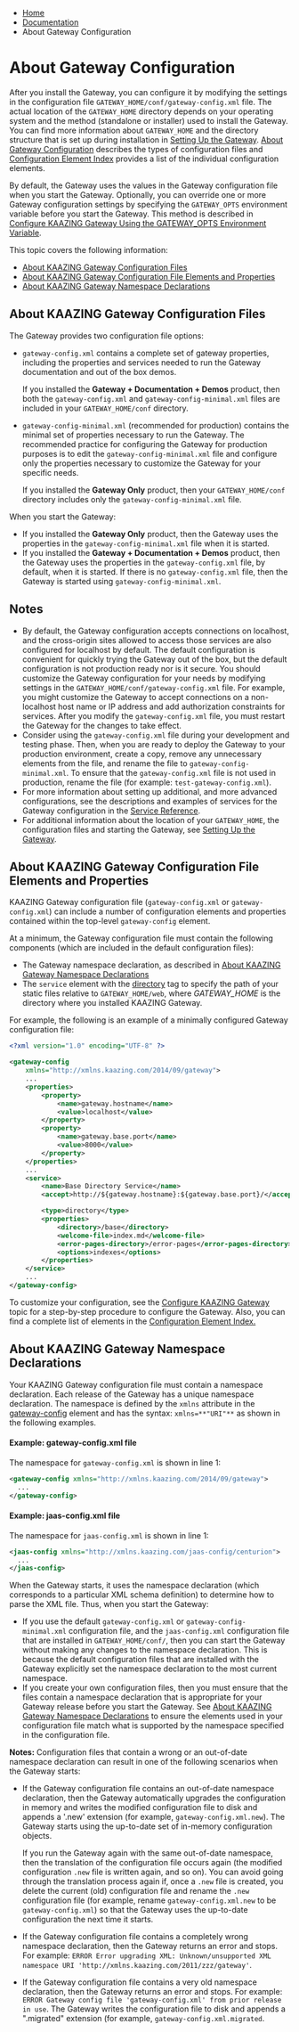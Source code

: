 -   [Home](../../index.md)
-   [Documentation](../index.md)
-   About Gateway Configuration

About Gateway Configuration 
=========================================================

After you install the Gateway, you can configure it by modifying the settings in the configuration file `GATEWAY_HOME/conf/gateway-config.xml` file. The actual location of the `GATEWAY_HOME` directory depends on your operating system and the method (standalone or installer) used to install the Gateway. You can find more information about `GATEWAY_HOME` and the directory structure that is set up during installation in [Setting Up the Gateway](../about/setup-guide.md). [About Gateway Configuration](c_conf_concepts.md) describes the types of configuration files and [Configuration Element Index](r_conf_elementindex.md) provides a list of the individual configuration elements.

By default, the Gateway uses the values in the Gateway configuration file when you start the Gateway. Optionally, you can override one or more Gateway configuration settings by specifying the `GATEWAY_OPTS` environment variable before you start the Gateway. This method is described in [Configure KAAZING Gateway Using the GATEWAY\_OPTS Environment Variable](p_conf_gw_opts.md).

This topic covers the following information:

-   [About KAAZING Gateway Configuration Files](#about-kaazing-gateway-configuration-files)
-   [About KAAZING Gateway Configuration File Elements and Properties](#about-kaazing-gateway-configuration-file-elements-and-properties)
-   [About KAAZING Gateway Namespace Declarations](#about-kaazing-gateway-namespace-declarations)

About KAAZING Gateway Configuration Files
----------------------------------------------------------------------------

The Gateway provides two configuration file options:

-   `gateway-config.xml` contains a complete set of gateway properties, including the properties and services needed to run the Gateway documentation and out of the box demos. 

    If you installed the **Gateway + Documentation + Demos** product, then both the `gateway-config.xml` and `gateway-config-minimal.xml` files are included in your `GATEWAY_HOME/conf` directory.

-   `gateway-config-minimal.xml` (recommended for production) contains the minimal set of properties necessary to run the Gateway. The recommended practice for configuring the Gateway for production purposes is to edit the `gateway-config-minimal.xml` file and configure only the properties necessary to customize the Gateway for your specific needs. 

    If you installed the **Gateway Only** product, then your `GATEWAY_HOME/conf` directory includes only the `gateway-config-minimal.xml` file.

When you start the Gateway:

-   If you installed the **Gateway Only** product, then the Gateway uses the properties in the `gateway-config-minimal.xml` file when it is started.
-   If you installed the **Gateway + Documentation + Demos** product, then the Gateway uses the properties in the `gateway-config.xml` file, by default, when it is started. If there is no `gateway-config.xml` file, then the Gateway is started using `gateway-config-minimal.xml`.

Notes
-----

-   By default, the Gateway configuration accepts connections on localhost, and the cross-origin sites allowed to access those services are also configured for localhost by default. The default configuration is convenient for quickly trying the Gateway out of the box, but the default configuration is not production ready nor is it secure. You should customize the Gateway configuration for your needs by modifying settings in the `GATEWAY_HOME/conf/gateway-config.xml` file. For example, you might customize the Gateway to accept connections on a non-localhost host name or IP address and add authorization constraints for services. After you modify the `gateway-config.xml` file, you must restart the Gateway for the changes to take effect.
-   Consider using the `gateway-config.xml` file during your development and testing phase. Then, when you are ready to deploy the Gateway to your production environment, create a copy, remove any unnecessary elements from the file, and rename the file to `gateway-config-minimal.xml`. To ensure that the `gateway-config.xml` file is not used in production, rename the file (for example: `test-gateway-config.xml`).
-   For more information about setting up additional, and more advanced configurations, see the descriptions and examples of services for the Gateway configuration in the [Service Reference](../admin-reference/r_conf_service.md).
-   For additional information about the location of your `GATEWAY_HOME`, the configuration files and starting the Gateway, see [Setting Up the Gateway](../about/setup-guide.md).

About KAAZING Gateway Configuration File Elements and Properties
------------------------------------------------------------------------------------------------------

KAAZING Gateway configuration file (`gateway-config.xml` or `gateway-config.xml`) can include a number of configuration elements and properties contained within the top-level `gateway-config` element.

At a minimum, the Gateway configuration file must contain the following components (which are included in the default configuration files):

-   The Gateway namespace declaration, as described in [About KAAZING Gateway Namespace Declarations](#about-kaazing-gateway-namespace-declarations)
-   The `service` element with the [directory](r_conf_service.md#directory) tag to specify the path of your static files relative to `GATEWAY_HOME/web`, where *GATEWAY\_HOME* is the directory where you installed KAAZING Gateway.

For example, the following is an example of a minimally configured Gateway configuration file:

``` xml
<?xml version="1.0" encoding="UTF-8" ?>

<gateway-config
    xmlns="http://xmlns.kaazing.com/2014/09/gateway">
    ...
    <properties>
        <property>
            <name>gateway.hostname</name>
            <value>localhost</value>
        </property>
        <property>
            <name>gateway.base.port</name>
            <value>8000</value>
        </property>
    </properties>
    ...
    <service>
        <name>Base Directory Service</name>
        <accept>http://${gateway.hostname}:${gateway.base.port}/</accept>

        <type>directory</type>
        <properties>
            <directory>/base</directory>
            <welcome-file>index.md</welcome-file>
            <error-pages-directory>/error-pages</error-pages-directory>
            <options>indexes</options>
        </properties>
    </service>
    ...
</gateway-config>
```

To customize your configuration, see the [Configure KAAZING Gateway](p_conf_files.md) topic for a step-by-step procedure to configure the Gateway. Also, you can find a complete list of elements in the [Configuration Element Index.](r_conf_elementindex.md)

About KAAZING Gateway Namespace Declarations
-------------------------------------------------------------------------------

Your KAAZING Gateway configuration file must contain a namespace declaration. Each release of the Gateway has a unique namespace declaration. The namespace is defined by the `xmlns` attribute in the [gateway-config](r_conf_gwconfig.md) element and has the syntax: `xmlns=**"URI"**` as shown in the following examples.

#### Example: gateway-config.xml file

The namespace for `gateway-config.xml` is shown in line 1:

``` xml
<gateway-config xmlns="http://xmlns.kaazing.com/2014/09/gateway">
  ...
</gateway-config>
```

#### Example: jaas-config.xml file

The namespace for `jaas-config.xml` is shown in line 1:

``` xml
<jaas-config xmlns="http://xmlns.kaazing.com/jaas-config/centurion">
  ...
</jaas-config>
```

When the Gateway starts, it uses the namespace declaration (which corresponds to a particular XML schema definition) to determine how to parse the XML file. Thus, when you start the Gateway:

-   If you use the default `gateway-config.xml` or `gateway-config-minimal.xml` configuration file, and the `jaas-config.xml` configuration file that are installed in `GATEWAY_HOME/conf/`, then you can start the Gateway without making any changes to the namespace declaration. This is because the default configuration files that are installed with the Gateway explicitly set the namespace declaration to the most current namespace.
-   If you create your own configuration files, then you must ensure that the files contain a namespace declaration that is appropriate for your Gateway release before you start the Gateway. See [About KAAZING Gateway Namespace Declarations](c_conf_concepts.md#about-kaazing-gateway-namespace-declarations) to ensure the elements used in your configuration file match what is supported by the namespace specified in the configuration file.

**Notes:** 
Configuration files that contain a wrong or an out-of-date namespace declaration can result in one of the following scenarios when the Gateway starts:

-   If the Gateway configuration file contains an out-of-date namespace declaration, then the Gateway automatically upgrades the configuration in memory and writes the modified configuration file to disk and appends a '.new' extension (for example, `gateway-config.xml.new`). The Gateway starts using the up-to-date set of in-memory configuration objects.

    If you run the Gateway again with the same out-of-date namespace, then the translation of the configuration file occurs again (the modified configuration `.new` file is written again, and so on). You can avoid going through the translation process again if, once a `.new` file is created, you delete the current (old) configuration file and rename the `.new` configuration file (for example, rename `gateway-config.xml.new` to be `gateway-config.xml`) so that the Gateway uses the up-to-date configuration the next time it starts.

-   If the Gateway configuration file contains a completely wrong namespace declaration, then the Gateway returns an error and stops. For example: `ERROR Error upgrading XML: Unknown/unsupported XML namespace URI 'http://xmlns.kaazing.com/2011/zzz/gateway'`.
-   If the Gateway configuration file contains a very old namespace declaration, then the Gateway returns an error and stops. For example: `ERROR Gateway config file 'gateway-config.xml' from prior release in use`. The Gateway writes the configuration file to disk and appends a ".migrated" extension (for example, `gateway-config.xml.migrated`.

